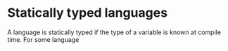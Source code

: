 # Statically typed languages
A language is statically typed if the type of a variable is known at compile time. For some language
